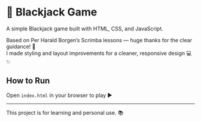 # 🎲 Blackjack Game

A simple Blackjack game built with HTML, CSS, and JavaScript.

Based on Per Harald Borgen’s Scrimba lessons — huge thanks for the clear guidance! 🙌  
I made styling and layout improvements for a cleaner, responsive design 💻✨

## How to Run

Open `index.html` in your browser to play ▶️

---

This project is for learning and personal use. 📚

